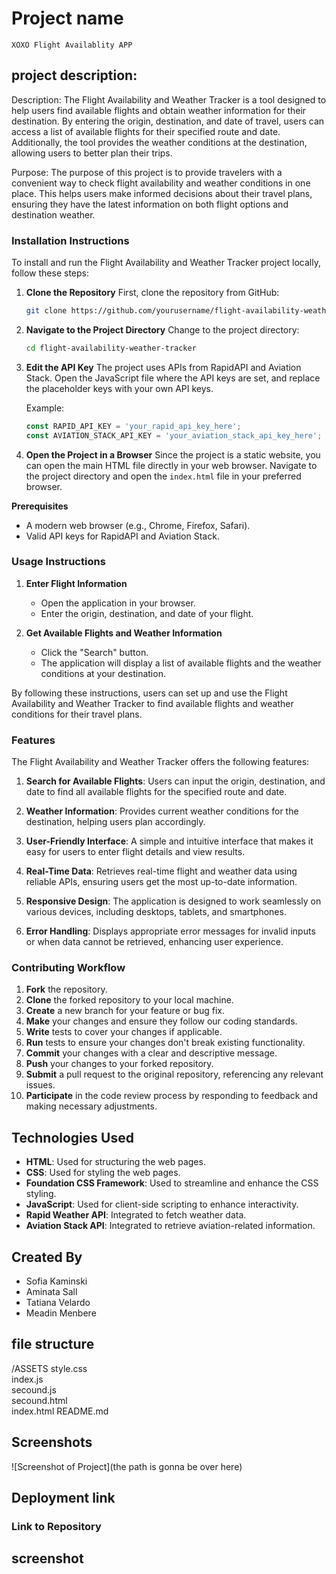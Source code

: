 # Project name

    XOXO Flight Availablity APP

## project description:

Description:
The Flight Availability and Weather Tracker is a tool designed to help users find available flights and obtain weather information for their destination. By entering the origin, destination, and date of travel, users can access a list of available flights for their specified route and date. Additionally, the tool provides the weather conditions at the destination, allowing users to better plan their trips.

Purpose:
The purpose of this project is to provide travelers with a convenient way to check flight availability and weather conditions in one place. This helps users make informed decisions about their travel plans, ensuring they have the latest information on both flight options and destination weather.

### Installation Instructions

To install and run the Flight Availability and Weather Tracker project locally, follow these steps:

1. **Clone the Repository**
   First, clone the repository from GitHub:
   ```sh
   git clone https://github.com/yourusername/flight-availability-weather-tracker.git
   ```

2. **Navigate to the Project Directory**
   Change to the project directory:
   ```sh
   cd flight-availability-weather-tracker
   ```

3. **Edit the API Key**
   The project uses APIs from RapidAPI and Aviation Stack. Open the JavaScript file where the API keys are set, and replace the placeholder keys with your own API keys.

   Example:
   ```javascript
   const RAPID_API_KEY = 'your_rapid_api_key_here';
   const AVIATION_STACK_API_KEY = 'your_aviation_stack_api_key_here';
   ```

4. **Open the Project in a Browser**
   Since the project is a static website, you can open the main HTML file directly in your web browser. Navigate to the project directory and open the `index.html` file in your preferred browser.

**Prerequisites**
- A modern web browser (e.g., Chrome, Firefox, Safari).
- Valid API keys for RapidAPI and Aviation Stack.

### Usage Instructions

1. **Enter Flight Information**
   - Open the application in your browser.
   - Enter the origin, destination, and date of your flight.

2. **Get Available Flights and Weather Information**
   - Click the "Search" button.
   - The application will display a list of available flights and the weather conditions at your destination.

By following these instructions, users can set up and use the Flight Availability and Weather Tracker to find available flights and weather conditions for their travel plans.

### Features

The Flight Availability and Weather Tracker offers the following features:

1. **Search for Available Flights**: Users can input the origin, destination, and date to find all available flights for the specified route and date.

2. **Weather Information**: Provides current weather conditions for the destination, helping users plan accordingly.

3. **User-Friendly Interface**: A simple and intuitive interface that makes it easy for users to enter flight details and view results.

4. **Real-Time Data**: Retrieves real-time flight and weather data using reliable APIs, ensuring users get the most up-to-date information.

5. **Responsive Design**: The application is designed to work seamlessly on various devices, including desktops, tablets, and smartphones.

6. **Error Handling**: Displays appropriate error messages for invalid inputs or when data cannot be retrieved, enhancing user experience.



### Contributing Workflow

1. **Fork** the repository.
2. **Clone** the forked repository to your local machine.
3. **Create** a new branch for your feature or bug fix.
4. **Make** your changes and ensure they follow our coding standards.
5. **Write** tests to cover your changes if applicable.
6. **Run** tests to ensure your changes don't break existing functionality.
7. **Commit** your changes with a clear and descriptive message.
8. **Push** your changes to your forked repository.
9. **Submit** a pull request to the original repository, referencing any relevant issues.
10. **Participate** in the code review process by responding to feedback and making necessary adjustments.

## Technologies Used

- **HTML**: Used for structuring the web pages.
- **CSS**: Used for styling the web pages.
- **Foundation CSS Framework**: Used to streamline and enhance the CSS styling.
- **JavaScript**: Used for client-side scripting to enhance interactivity.
- **Rapid Weather API**: Integrated to fetch weather data.
- **Aviation Stack API**: Integrated to retrieve aviation-related information.

## Created By

- Sofia Kaminski
- Aminata Sall
- Tatiana Velardo
- Meadin Menbere

## file structure

 /ASSETS
        style.css      
        index.js        
        secound.js      
    secound.html   
    index.html
    README.md


## Screenshots

![Screenshot of Project](the path is gonna be over here)


## Deployment link

### Link to Repository

## screenshot


















